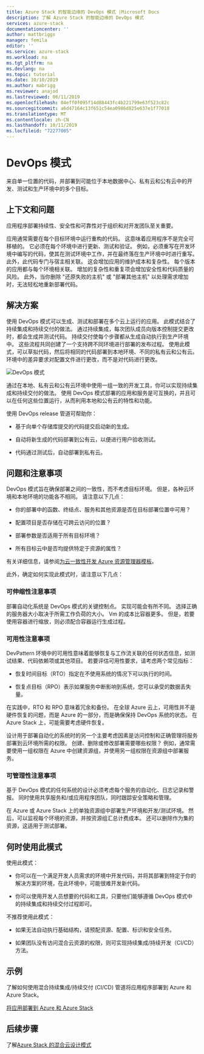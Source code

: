 ```yaml
---
title: Azure Stack 的智能边缘的 DevOps 模式 |Microsoft Docs
description: 了解 Azure Stack 的智能边缘的 DevOps 模式
services: azure-stack
documentationcenter: ''
author: mattbriggs
manager: femila
editor: ''
ms.service: azure-stack
ms.workload: na
ms.tgt_pltfrm: na
ms.devlang: na
ms.topic: tutorial
ms.date: 10/10/2019
ms.author: mabrigg
ms.reviewer: anajod
ms.lastreviewed: 06/11/2019
ms.openlocfilehash: 04eff0f095f14d88443fc4b221799e63f523c82c
ms.sourcegitcommit: a6d47164c13f651c54ea0986d825e637e1f77018
ms.translationtype: MT
ms.contentlocale: zh-CN
ms.lasthandoff: 10/11/2019
ms.locfileid: "72277005"
---
```

# <a name="devops-pattern"></a>DevOps 模式

来自单一位置的代码，并部署到可能位于本地数据中心、私有云和公有云中的开发、测试和生产环境中的多个目标。

## <a name="context-and-problem"></a>上下文和问题

应用程序部署持续性、安全性和可靠性对于组织和对开发团队至关重要。

应用通常需要在每个目标环境中运行重构的代码。 这意味着应用程序不是完全可移植的。 它必须在每个环境中进行更新、测试和验证。 例如，必须重写在开发环境中编写的代码，使其在测试环境中工作，并在最终落在生产环境中时进行重写。 此外，此代码专门与宿主相关联。 这会增加应用的维护成本和复杂性。 每个版本的应用都与每个环境相关联。 增加的复杂性和重复项会增加安全性和代码质量的风险。 此外，当你删除 "还原失败的主机" 或 "部署其他主机" 以处理需求增加时，无法轻松地重新部署代码。

## <a name="solution"></a>解决方案

使用 DevOps 模式可以生成、测试和部署在多个云上运行的应用。 此模式结合了持续集成和持续交付的做法。 通过持续集成，每次团队成员向版本控制提交更改时，都会生成并测试代码。 持续交付使每个步骤都从生成自动执行到生产环境中。 这些流程共同创建了一个支持跨不同环境进行部署的发布过程。 使用此模式，可以草拟代码，然后将相同的代码部署到本地环境、不同的私有云和公有云。 环境中的差异要求对配置文件进行更改，而不是对代码进行更改。

![DevOps 模式](media/azure-stack-edge-pattern-hybrid-ci-cd/hybrid-ci-cd.png)

通过在本地、私有云和公有云环境中使用一组一致的开发工具，你可以实现持续集成和持续交付的做法。 使用 DevOps 模式部署的应用和服务是可互换的，并且可以在任何这些位置运行，从而利用本地和公有云的特性和功能。

使用 DevOps release 管道可帮助你：

-   基于向单个存储库提交的代码提交启动新的生成。

-   自动将新生成的代码部署到公有云，以便进行用户验收测试。

-   代码通过测试后，自动部署到私有云。

## <a name="issues-and-considerations"></a>问题和注意事项

DevOps 模式旨在确保部署之间的一致性，而不考虑目标环境。 但是，各种云环境和本地环境的功能各不相同。 请注意以下几点：

-   你的部署中的函数、终结点、服务和其他资源是否在目标部署位置中可用？

-   配置项目是否存储在可跨云访问的位置？

-   部署参数是否适用于所有目标环境？

-   所有目标云中是否均提供特定于资源的属性？

有关详细信息，请参阅[为云一致性开发 Azure 资源管理器模板](https://docs.microsoft.com/azure/azure-resource-manager/templates-cloud-consistency)。

此外，确定如何实现此模式时，请注意以下几点：

### <a name="scalability-considerations"></a>可伸缩性注意事项

部署自动化系统是 DevOps 模式的关键控制点。 实现可能会有所不同。 选择正确的服务器大小取决于所需工作负荷的大小。 Vm 的成本比容器更多。 但是，若要使用容器进行缩放，则必须配合容器运行生成过程。

### <a name="availability-considerations"></a>可用性注意事项

DevPattern 环境中的可用性意味着能够恢复与工作流关联的任何状态信息，如测试结果、代码依赖项或其他项目。 若要评估可用性要求，请考虑两个常见指标：

-   恢复时间目标（RTO）指定在不使用系统的情况下可以执行的时间。

-   恢复点目标（RPO）表示如果服务中断影响到系统，您可以承受的数据丢失量。

在实践中，RTO 和 RPO 意味着冗余和备份。 在全球 Azure 云上，可用性并不是硬件恢复的问题，而是 Azure 的一部分，而是确保保持 DevOps 系统的状态。 在 Azure Stack 上，可能需要考虑硬件恢复。

设计用于部署自动化的系统时的另一个主要考虑因素是访问控制和正确管理将服务部署到云环境所需的权限。 创建、删除或修改部署需要哪些权限？ 例如，通常需要使用一组权限在 Azure 中创建资源组，并使用另一组权限在资源组中部署服务。

### <a name="manageability-considerations"></a>可管理性注意事项

基于 DevOps 模式的任何系统的设计必须考虑每个服务的自动化、日志记录和警报。 同时使用共享服务和/或应用程序团队，同时跟踪安全策略和管理。

在 Azure 或 Azure Stack 上的单独资源组中部署生产环境和开发/测试环境。 然后，可以监视每个环境的资源，并按资源组汇总计费成本。 还可以删除作为集的资源，这适用于测试部署。

## <a name="when-to-use-this-pattern"></a>何时使用此模式

使用此模式：

-   你可以在一个满足开发人员需求的环境中开发代码，并将其部署到特定于你的解决方案的环境，在此环境中，可能很难开发新代码。

-   你可以使用开发人员想要的代码和工具，只要他们能够遵循 DevOps 模式中的持续集成和持续交付过程即可。

不推荐使用此模式：

-   如果无法自动执行基础结构，请预配资源、配置、标识和安全任务。

-   如果团队没有访问混合云资源的权限，则可实现持续集成/持续开发（CI/CD）方法。

## <a name="example"></a>示例

了解如何使用混合持续集成/持续交付 (CI/CD) 管道将应用程序部署到 Azure 和 Azure Stack。

[将应用部署到 Azure 和 Azure Stack](https://docs.microsoft.com/azure/azure-stack/user/azure-stack-solution-pipeline)

## <a name="next-steps"></a>后续步骤

了解[Azure Stack 的混合云设计模式](azure-stack-edge-pattern-overview.md)
